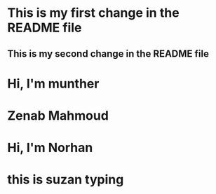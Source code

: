 # This is my first change in the README file

## This is my second change in the README file

# Hi, I'm munther

# Zenab Mahmoud

# Hi, I'm Norhan

# this is suzan typing 
